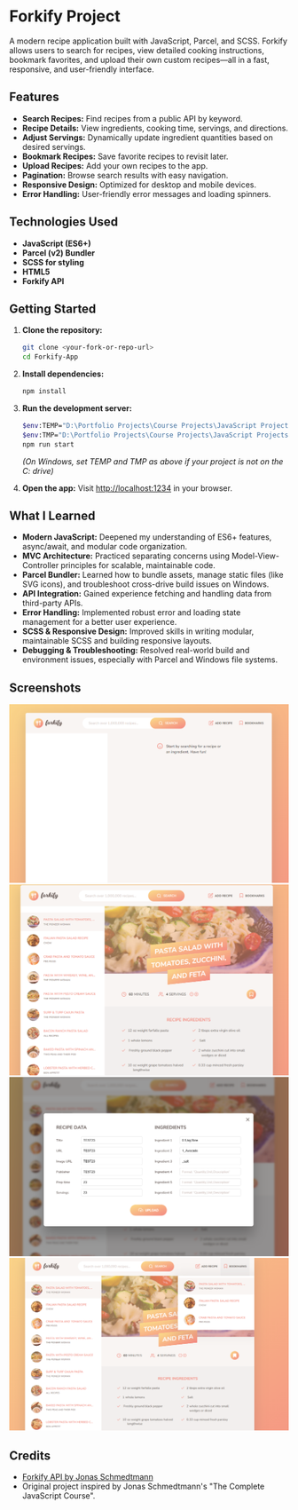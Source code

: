 # Forkify Project

A modern recipe application built with JavaScript, Parcel, and SCSS. Forkify allows users to search for recipes, view detailed cooking instructions, bookmark favorites, and upload their own custom recipes—all in a fast, responsive, and user-friendly interface.

## Features

- **Search Recipes:** Find recipes from a public API by keyword.
- **Recipe Details:** View ingredients, cooking time, servings, and directions.
- **Adjust Servings:** Dynamically update ingredient quantities based on desired servings.
- **Bookmark Recipes:** Save favorite recipes to revisit later.
- **Upload Recipes:** Add your own recipes to the app.
- **Pagination:** Browse search results with easy navigation.
- **Responsive Design:** Optimized for desktop and mobile devices.
- **Error Handling:** User-friendly error messages and loading spinners.

## Technologies Used

- **JavaScript (ES6+)**
- **Parcel (v2) Bundler**
- **SCSS for styling**
- **HTML5**
- **Forkify API**

## Getting Started

1. **Clone the repository:**
   ```bash
   git clone <your-fork-or-repo-url>
   cd Forkify-App
   ```
2. **Install dependencies:**
   ```bash
   npm install
   ```
3. **Run the development server:**

   ```bash
   $env:TEMP="D:\Portfolio Projects\Course Projects\JavaScript Projects\Forkify-App\.parcel-cache"
   $env:TMP="D:\Portfolio Projects\Course Projects\JavaScript Projects\Forkify-App\.parcel-cache"
   npm run start
   ```

   _(On Windows, set TEMP and TMP as above if your project is not on the C: drive)_

4. **Open the app:**
   Visit [http://localhost:1234](http://localhost:1234) in your browser.

## What I Learned

- **Modern JavaScript:** Deepened my understanding of ES6+ features, async/await, and modular code organization.
- **MVC Architecture:** Practiced separating concerns using Model-View-Controller principles for scalable, maintainable code.
- **Parcel Bundler:** Learned how to bundle assets, manage static files (like SVG icons), and troubleshoot cross-drive build issues on Windows.
- **API Integration:** Gained experience fetching and handling data from third-party APIs.
- **Error Handling:** Implemented robust error and loading state management for a better user experience.
- **SCSS & Responsive Design:** Improved skills in writing modular, maintainable SCSS and building responsive layouts.
- **Debugging & Troubleshooting:** Resolved real-world build and environment issues, especially with Parcel and Windows file systems.

## Screenshots

![Main Screen](./src/img/Forkify-empty-screenshot.png)
![Search Results Screen](./src/img/Forkify-filled-screenshot.png)
![Upload Recipe Screen](./src/img/Forkify-upload-recipe-screenshot.png)
![Bookmarks Screen](./src/img/Fokrify-bookmarks-screenshot.png)

## Credits

- [Forkify API by Jonas Schmedtmann](https://forkify-api.herokuapp.com/)
- Original project inspired by Jonas Schmedtmann's "The Complete JavaScript Course".


